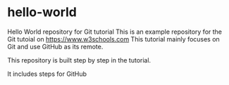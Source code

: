 # hello-world
Hello World repository for Git tutorial
This is an example repository for the Git tutoial on https://www.w3schools.com
This tutorial mainly focuses on Git and use GitHub as its remote.

This repository is built step by step in the tutorial.

It includes steps for GitHub
